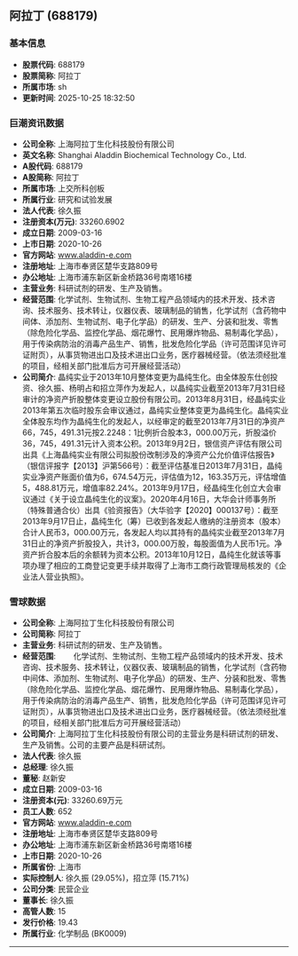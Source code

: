## 阿拉丁 (688179)

### 基本信息

- **股票代码**: 688179
- **股票简称**: 阿拉丁
- **所属市场**: sh
- **更新时间**: 2025-10-25 18:32:50

### 巨潮资讯数据

- **公司全称**: 上海阿拉丁生化科技股份有限公司
- **英文名称**: Shanghai Aladdin Biochemical Technology Co., Ltd.
- **A股代码**: 688179
- **A股简称**: 阿拉丁
- **所属市场**: 上交所科创板
- **所属行业**: 研究和试验发展
- **法人代表**: 徐久振
- **注册资本(万元)**: 33260.6902
- **成立日期**: 2009-03-16
- **上市日期**: 2020-10-26
- **官方网站**: www.aladdin-e.com
- **注册地址**: 上海市奉贤区楚华支路809号
- **办公地址**: 上海市浦东新区新金桥路36号南塔16楼
- **主营业务**: 科研试剂的研发、生产及销售。
- **经营范围**: 化学试剂、生物试剂、生物工程产品领域内的技术开发、技术咨询、技术服务、技术转让，仪器仪表、玻璃制品的销售，化学试剂（含药物中间体、添加剂、生物试剂、电子化学品）的研发、生产、分装和批发、零售（除危险化学品、监控化学品、烟花爆竹、民用爆炸物品、易制毒化学品），用于传染病防治的消毒产品生产、销售，批发危险化学品（许可范围详见许可证附页），从事货物进出口及技术进出口业务，医疗器械经营。（依法须经批准的项目，经相关部门批准后方可开展经营活动）
- **公司简介**: 晶纯实业于2013年10月整体变更为晶纯生化。由全体股东仕创投资、徐久振、杨明占和招立萍作为发起人，以晶纯实业截至2013年7月31日经审计的净资产折股整体变更设立股份有限公司。2013年8月31日，经晶纯实业2013年第五次临时股东会审议通过，晶纯实业整体变更为晶纯生化。晶纯实业全体股东均作为晶纯生化的发起人，以经审定的截至2013年7月31日的净资产66，745，491.31元按2.2248：1比例折合股本3，000.00万元，折股溢价36，745，491.31元计入资本公积。2013年9月2日，银信资产评估有限公司出具《上海晶纯实业有限公司拟股份改制涉及的净资产公允价值评估报告》（银信评报字【2013】沪第566号）：截至评估基准日2013年7月31日，晶纯实业净资产账面价值为6，674.54万元，评估值为12，163.35万元，评估增值5，488.81万元，增值率82.24%。2013年9月17日，经晶纯生化创立大会审议通过《关于设立晶纯生化的议案》。2020年4月16日，大华会计师事务所（特殊普通合伙）出具《验资报告》（大华验字【2020】000137号）：截至2013年9月17日止，晶纯生化（筹）已收到各发起人缴纳的注册资本（股本）合计人民币3，000.00万元，各发起人均以其持有的晶纯实业截至2013年7月31日止的净资产折股投入，共计3，000.00万股，每股面值为人民币1元。净资产折合股本后的余额转为资本公积。2013年10月12日，晶纯生化就该等事项办理了相应的工商登记变更手续并取得了上海市工商行政管理局核发的《企业法人营业执照》。

### 雪球数据

- **公司全称**: 上海阿拉丁生化科技股份有限公司
- **公司简称**: 阿拉丁
- **主营业务**: 科研试剂的研发、生产及销售。
- **经营范围**: 　　化学试剂、生物试剂、生物工程产品领域内的技术开发、技术咨询、技术服务、技术转让，仪器仪表、玻璃制品的销售，化学试剂（含药物中间体、添加剂、生物试剂、电子化学品）的研发、生产、分装和批发、零售（除危险化学品、监控化学品、烟花爆竹、民用爆炸物品、易制毒化学品），用于传染病防治的消毒产品生产、销售，批发危险化学品（许可范围详见许可证附页），从事货物进出口及技术进出口业务，医疗器械经营。（依法须经批准的项目，经相关部门批准后方可开展经营活动）
- **公司简介**: 上海阿拉丁生化科技股份有限公司的主营业务是科研试剂的研发、生产及销售。公司的主要产品是科研试剂。
- **法人代表**: 徐久振
- **总经理**: 徐久振
- **董秘**: 赵新安
- **成立日期**: 2009-03-16
- **注册资本(元)**: 33260.69万元
- **员工人数**: 652
- **官方网站**: www.aladdin-e.com
- **注册地址**: 上海市奉贤区楚华支路809号
- **办公地址**: 上海市浦东新区新金桥路36号南塔16楼
- **上市日期**: 2020-10-26
- **所属省份**: 上海市
- **实际控制人**: 徐久振 (29.05%)，招立萍 (15.71%)
- **公司分类**: 民营企业
- **董事长**: 徐久振
- **高管人数**: 15
- **发行价格**: 19.43
- **所属行业**: 化学制品 (BK0009)

---